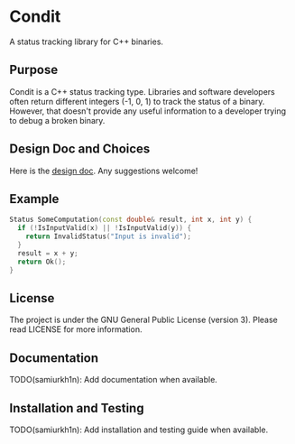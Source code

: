 # Condit
A status tracking library for C++ binaries.

## Purpose
Condit is a C++ status tracking type. Libraries and software developers often
return different integers (-1, 0, 1) to track the status of a binary. However,
that doesn't provide any useful information to a developer trying to debug a
broken binary.

## Design Doc and Choices
Here is the [design doc](https://goo.gl/LGaKtz). Any suggestions welcome!

## Example
```cpp
Status SomeComputation(const double& result, int x, int y) {
  if (!IsInputValid(x) || !IsInputValid(y)) {
    return InvalidStatus("Input is invalid");
  }
  result = x + y;
  return Ok();
}
```

## License
The project is under the GNU General Public License (version 3). Please read
LICENSE for more information. 

## Documentation
TODO(samiurkh1n): Add documentation when available. 

## Installation and Testing
TODO(samiurkh1n): Add installation and testing guide when available. 